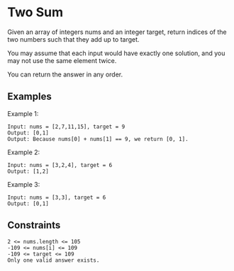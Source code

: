 # Two Sum

Given an array of integers nums and an integer target, return indices of the two numbers such that they add up to target.

You may assume that each input would have exactly one solution, and you may not use the same element twice.

You can return the answer in any order.

## Examples

Example 1:

    Input: nums = [2,7,11,15], target = 9
    Output: [0,1]
    Output: Because nums[0] + nums[1] == 9, we return [0, 1].

Example 2:

    Input: nums = [3,2,4], target = 6
    Output: [1,2]

Example 3:

    Input: nums = [3,3], target = 6
    Output: [0,1]

## Constraints

    2 <= nums.length <= 105
    -109 <= nums[i] <= 109
    -109 <= target <= 109
    Only one valid answer exists.
